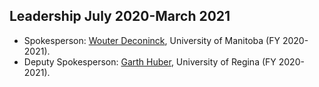 ## Leadership July 2020-March 2021

- Spokesperson: [Wouter Deconinck](mailto:Wouter.Deconinck@umanitoba.ca), University of Manitoba (FY 2020-2021).
- Deputy Spokesperson: [Garth Huber](mailto:huberg@uregina.ca), University of Regina (FY 2020-2021).
